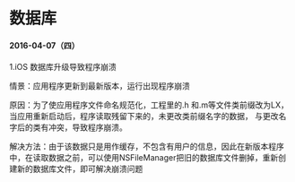 # 数据库


#### 2016-04-07（四）


1.iOS 数据库升级导致程序崩溃 

情景：应用程序更新到最新版本，运行出现程序崩溃

原因：为了使应用程序文件命名规范化，工程里的.h 和.m等文件类前缀改为LX，当应用重新启动后，程序读取残留下来的，未更改类前缀名字的数据，
与更改名字后的类有冲突，导致程序崩溃。

解决方法：由于该数据只是用作缓存，不包含有用户的信息，因此在新版本程序中，在读取数据之前，可以使用NSFileManager把旧的数据库文件删掉，重新创建新的数据库文件，即可解决崩溃问题